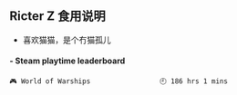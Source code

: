 ## Ricter Z 食用说明
- 喜欢猫猫，是个冇猫孤儿

<!-- steam-box start -->
#### - Steam playtime leaderboard
```text
🎮 World of Warships                 🕘 186 hrs 1 mins
```
<!-- Powered by https://github.com/YouEclipse/steam-box . -->
<!-- steam-box end -->
